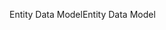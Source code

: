 <span data-ttu-id="9255e-101">Entity Data Model</span><span class="sxs-lookup"><span data-stu-id="9255e-101">Entity Data Model</span></span>